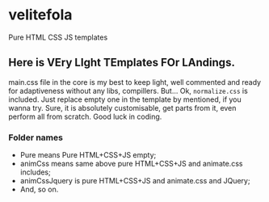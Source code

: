 # velitefola
 Pure HTML CSS JS templates

## Here is **VE**ry **LI**ght **TE**mplates **FO**r **LA**ndings.

main.css file in the core is my best to keep light, well commented and ready for adaptiveness without any libs, compillers. But... Ok, `normalize.css` is included.
Just replace empty one in the template by mentioned, if you wanna try.
Sure, it is absolutely customisable, get parts from it, even  perform all from scratch. 
Good luck in coding. 

### Folder names

* Pure means Pure HTML+CSS+JS empty;
* animCss means same above pure HTML+CSS+JS and animate.css includes;
* animCssJquery is pure HTML+CSS+JS and animate.css and JQuery;
* And, so on.

